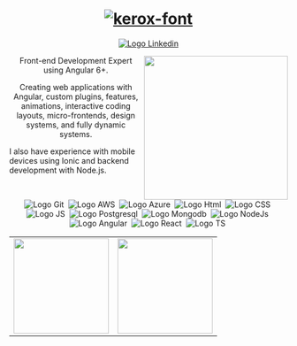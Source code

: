 <div align="center">
  <h1>
    <a href="https://fontmeme.com/fonts/kerox-font/"
      ><img
        src="https://fontmeme.com/permalink/210622/c8d79762d1d4ee356fe794543dbd1706.png"
        alt="kerox-font"
        border="0"
    /></a>
  </h1>
</div>

<p align="center">
  <a href="https://www.linkedin.com/in/giovanni-sarao-araki-566049135/">
    <img
      alt="Logo Linkedin"
      src="https://img.shields.io/badge/LinkedIn-0077B5?style=for-the-badge&logo=linkedin&logoColor=white"
    />
  </a>
</p>
<img align="right" src="https://user-images.githubusercontent.com/86260899/122854304-e4a28080-d2e9-11eb-9d3a-9f31c3b87c3a.png" width="260" />

<p align="center">
  Front-end Development Expert using Angular 6+.
  </p>
<p align="center">
Creating web applications with Angular, custom plugins, features, animations, interactive coding layouts, micro-frontends, design systems, and fully dynamic systems.
</p>
<p align="left">
I also have experience with mobile devices using Ionic and backend development with Node.js.
</p>


<br />

<p align="center">
  <img
    alt="Logo Git"
    src="https://user-images.githubusercontent.com/86260899/122846108-8a9abe80-d2db-11eb-949e-13f04c0d8d77.png"
  />&nbsp;
  <img
    alt="Logo AWS"
    src="https://user-images.githubusercontent.com/86260899/122846209-bb7af380-d2db-11eb-9f95-bbf89280075b.png"
  />&nbsp;
  <img
    alt="Logo Azure"
    src="https://user-images.githubusercontent.com/86260899/122846446-3512e180-d2dc-11eb-89c1-48c9e029a98e.png"
  />&nbsp;
  <img
    alt="Logo Html"
    src="https://user-images.githubusercontent.com/86260899/122846147-9b4b3480-d2db-11eb-9671-02f8619c2582.png"
  />&nbsp;
  <img
    alt="Logo CSS"
    src="https://user-images.githubusercontent.com/86260899/122847947-f9c5e200-d2de-11eb-9621-ec1fe9cf0111.png"
  />&nbsp;
  <img
    alt="Logo JS"
    src="https://user-images.githubusercontent.com/86260899/122846497-4fe55600-d2dc-11eb-8b39-ab22f2f89fe8.png"
  />&nbsp;
  <img
    alt="Logo Postgresql"
    src="https://user-images.githubusercontent.com/86260899/122846463-40660d00-d2dc-11eb-8034-7f1311b6fd0a.png"
  />&nbsp;
  <img
    alt="Logo Mongodb"
    src="https://user-images.githubusercontent.com/86260899/122846587-89b65c80-d2dc-11eb-90e6-6a994f0c31be.png"
  />&nbsp;
  <img
    alt="Logo NodeJs"
    src="https://user-images.githubusercontent.com/86260899/122846609-98047880-d2dc-11eb-87e1-4daf655d59e3.png"
  />&nbsp;
  <img
    alt="Logo Angular"
    src="https://user-images.githubusercontent.com/86260899/122846235-c9307900-d2db-11eb-9dd5-16265e1bf813.png"
  />&nbsp;
  <img
    alt="Logo React"
    src="https://user-images.githubusercontent.com/86260899/122846641-abafdf00-d2dc-11eb-9788-0010b87490a7.png"
  />&nbsp;
  <img
    alt="Logo TS"
    src="https://user-images.githubusercontent.com/86260899/122846678-be2a1880-d2dc-11eb-86f5-fac90ccd8340.png"
  />&nbsp;
</p>

<table>
  <row>
    <td>
      <img
        height="172"
        src="https://github-readme-stats.vercel.app/api/top-langs/?username=GiAraki&layout=compact&theme=midnight-purple"
      />
    </td>
    <td>
      <img
        height="172"
        src="https://github-readme-stats.vercel.app/api?username=GiAraki&show_icons=true&theme=midnight-purple"
      />
    </td>
  </row>
</table>

